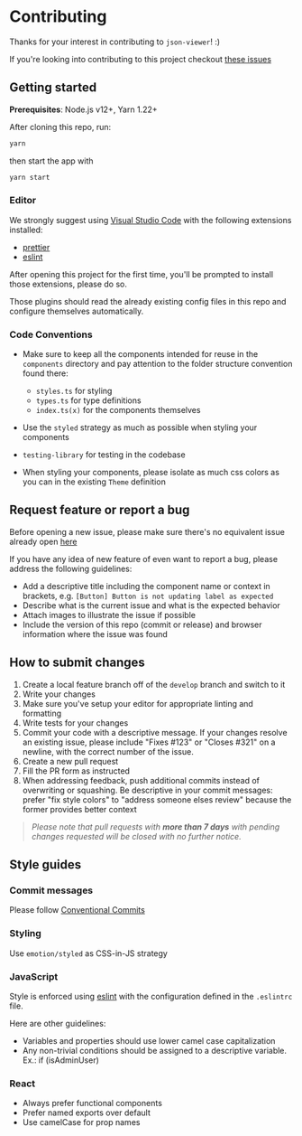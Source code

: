 # Contributing

Thanks for your interest in contributing to `json-viewer`! :)

If you're looking into contributing to this project checkout [these issues](https://github.com/andersonmadeira/json-viewer/issues?q=is%3Aopen+is%3Aissue+label%3A%22good+first+issue%22+label%3AUp-for-Grabs)

## Getting started

**Prerequisites**: Node.js v12+, Yarn 1.22+

After cloning this repo, run:

```bash
yarn
```

then start the app with

```bash
yarn start
```

### Editor

We strongly suggest using [Visual Studio Code](https://code.visualstudio.com/) with the following extensions installed:

- [prettier](https://marketplace.visualstudio.com/items?itemName=esbenp.prettier-vscode)
- [eslint](https://marketplace.visualstudio.com/items?itemName=dbaeumer.vscode-eslint)

After opening this project for the first time, you'll be prompted to install those extensions, please do so.

Those plugins should read the already existing config files in this repo and configure themselves automatically.

### Code Conventions

- Make sure to keep all the components intended for reuse in the `components` directory and pay attention to the folder structure convention found there:

  - `styles.ts` for styling
  - `types.ts` for type definitions
  - `index.ts(x)` for the components themselves

- Use the `styled` strategy as much as possible when styling your components

- `testing-library` for testing in the codebase

- When styling your components, please isolate as much css colors as you can in the existing `Theme` definition

## Request feature or report a bug

Before opening a new issue, please make sure there's no equivalent issue already open [here](https://github.com/andersonmadeira/json-viewer/issues)

If you have any idea of new feature of even want to report a bug, please address the following guidelines:

- Add a descriptive title including the component name or context in brackets, e.g. `[Button] Button is not updating label as expected`
- Describe what is the current issue and what is the expected behavior
- Attach images to illustrate the issue if possible
- Include the version of this repo (commit or release) and browser information where the issue was found

## How to submit changes

1. Create a local feature branch off of the `develop` branch and switch to it
1. Write your changes
1. Make sure you've setup your editor for appropriate linting and formatting
1. Write tests for your changes
1. Commit your code with a descriptive message. If your changes resolve an existing issue, please include "Fixes #123" or "Closes #321" on a newline, with the correct number of the issue.
1. Create a new pull request
1. Fill the PR form as instructed
1. When addressing feedback, push additional commits instead of overwriting or squashing. Be descriptive in your commit messages: prefer "fix style colors" to "address someone elses review" because the former provides better context

> _Please note that pull requests with **more than 7 days** with pending changes requested will be closed with no further notice._

## Style guides

### Commit messages

Please follow [Conventional Commits](https://www.conventionalcommits.org/en/v1.0.0)

### Styling

Use `emotion/styled` as CSS-in-JS strategy

### JavaScript

Style is enforced using [eslint](https://eslint.org/) with the configuration defined in the `.eslintrc` file.

Here are other guidelines:

- Variables and properties should use lower camel case capitalization
- Any non-trivial conditions should be assigned to a descriptive variable. Ex.: if (isAdminUser)

### React

- Always prefer functional components
- Prefer named exports over default
- Use camelCase for prop names
